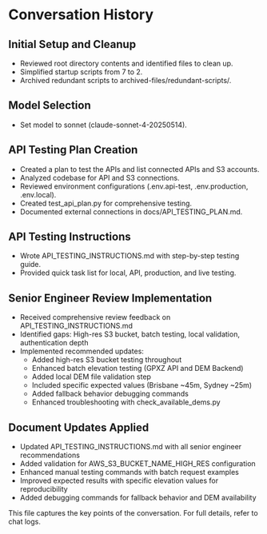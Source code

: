 # Conversation History

## Initial Setup and Cleanup
- Reviewed root directory contents and identified files to clean up.
- Simplified startup scripts from 7 to 2.
- Archived redundant scripts to archived-files/redundant-scripts/.

## Model Selection
- Set model to sonnet (claude-sonnet-4-20250514).

## API Testing Plan Creation
- Created a plan to test the APIs and list connected APIs and S3 accounts.
- Analyzed codebase for API and S3 connections.
- Reviewed environment configurations (.env.api-test, .env.production, .env.local).
- Created test_api_plan.py for comprehensive testing.
- Documented external connections in docs/API_TESTING_PLAN.md.

## API Testing Instructions
- Wrote API_TESTING_INSTRUCTIONS.md with step-by-step testing guide.
- Provided quick task list for local, API, production, and live testing.

## Senior Engineer Review Implementation
- Received comprehensive review feedback on API_TESTING_INSTRUCTIONS.md
- Identified gaps: High-res S3 bucket, batch testing, local validation, authentication depth
- Implemented recommended updates:
  * Added high-res S3 bucket testing throughout
  * Enhanced batch elevation testing (GPXZ API and DEM Backend)
  * Added local DEM file validation step
  * Included specific expected values (Brisbane ~45m, Sydney ~25m)
  * Added fallback behavior debugging commands
  * Enhanced troubleshooting with check_available_dems.py

## Document Updates Applied
- Updated API_TESTING_INSTRUCTIONS.md with all senior engineer recommendations
- Added validation for AWS_S3_BUCKET_NAME_HIGH_RES configuration
- Enhanced manual testing commands with batch request examples
- Improved expected results with specific elevation values for reproducibility
- Added debugging commands for fallback behavior and DEM availability

This file captures the key points of the conversation. For full details, refer to chat logs.
